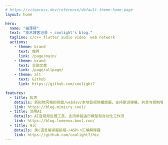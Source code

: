 ```yaml
---
# https://vitepress.dev/reference/default-theme-home-page
layout: home

hero:
  name: "猫薄荷"
  text: "技术博客记录 ~ coolight's blog."
  tagline: c/c++ flutter audio video  web network
  actions:
    - theme: brand
      text: 推荐
      link: /page/main/
    - theme: brand
      text: 全部文章
      link: /page/allpage/
    - theme: alt
      text: Github
      link: https://github.com/coolight7

features:
  - title: 拟声
    details: 新拟物风格的网盘/webdav/本地音视频播放器，支持歌词弹幕、共享与控制等创新功能
    link: https://blog.mimicry.cool/
  - title: 流明AI
    details: AI音视频处理工具，支持单独运行模型和自动化工作流
    link: https://blog.lumenxx.bool.run/
  - title: HiC
    details: 类c语言编译器前端->ASM->汇编解释器
    link: https://github.com/coolight7/hic
---
```


